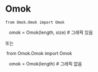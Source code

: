 # Omok   

    from Omok.Omok import Omok   
    
    omok = Omok(length, size) # 그래픽 있음   
   
또는

    from Omok.Omok import Omok   
       
    omok = Omok(length) # 그래픽 없음
    

